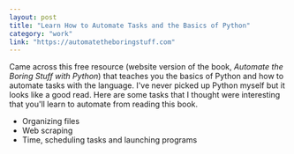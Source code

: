 ```yaml
---
layout: post
title: "Learn How to Automate Tasks and the Basics of Python"
category: "work"
link: "https://automatetheboringstuff.com"
---
```


Came across this free resource (website version of the book, _Automate the Boring Stuff with Python_) that teaches you the basics of Python and how to automate tasks with the language. I've never picked up Python myself but it looks like a good read. Here are some tasks that I thought were interesting that you'll learn to automate from reading this book.

- Organizing files
- Web scraping
- Time, scheduling tasks and launching programs
